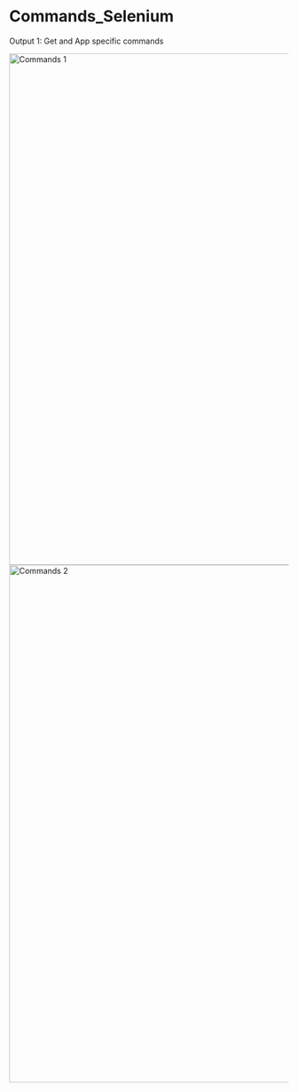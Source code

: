 # Commands_Selenium

Output 1: Get and App specific commands

<img width="921" alt="Commands 1" src="https://github.com/user-attachments/assets/6ef911ed-7e69-4ad2-9ca1-864b868f498f" />


<img width="932" alt="Commands 2" src="https://github.com/user-attachments/assets/8623e5d4-a1d9-4d6c-87a9-74394a64edb0" />
